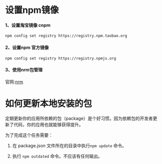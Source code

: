# 设置npm镜像

#### 1、设置淘宝镜像 cnpm

```
npm config set registry https://registry.npm.taobao.org
```

#### 2、设置npm 官方镜像 

```
npm config set registry https://registry.npmjs.org
```

#### 3、使用nrm包管理

官网:[nrm][nrm]

[nrm]: https://www.npmjs.com/package/nrm	"nrm"



# 如何更新本地安装的包

定期更新你的应用所依赖的包（package）是个好习惯。因为依赖包的开发者更新了代码，你的应用也就能够获得提升。

为了完成这个任务需要：

1. 在 package.json 文件所在的目录中执行`npm update` 命令。

2. 执行 `npm outdated` 命令。不应该有任何输出。

   